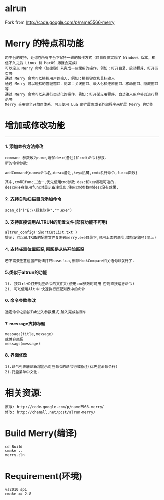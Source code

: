 alrun
=====
Fork from http://code.google.com/p/name5566-merry

Merry 的特点和功能
==================
    跨平台的支持，让你在所有平台下保持一致的操作方式（目前仅仅实现了 Windows 版本，相信不久之后 Linux 和 MacOS 版就会完成）
    可以定义 Merry 命令（快捷键）来完成一些常用的操作，例如：打开目录、启动程序、打开网页等
    通过 Merry 命令可以模拟用户的输入，例如：模拟键盘和鼠标输入
    通过 Merry 可以轻松的管理窗口，例如：关闭窗口、最大化和还原窗口、移动窗口、隐藏窗口等
    通过 Merry 命令可以来进行自动化的操作，例如：打开某应用程序，自动输入用户密码进行登录等
    Merry 采用完全开放的体系，可以使用 Lua 的扩展库或者外部程序来扩展 Merry 的功能

增加或修改功能
=============
*************
#### 1. 添加命令方法修改
    command 参数改为name,增加desc(备注)和cmd(命令)参数.     
    新的命令参数:
> 
	addCommand{name=命令名,desc=备注,key=热键,cmd=执行命令,func=函数}

	其中,cmd和func二选一,优先使用cmd参数.desc和key都是可选的.
	desc用于在使用func时显示备注信息.使用cmd参数时desc没有效果.

#### 2. 支持自动扫描目录添加命令
  	scan_dir("E:\\绿色软件","*.exe")

#### 3.  支持直接调用ALTRUN的配置文件(部份功能不可用)
> 
	altrun_config('ShortCutList.txt')
	提示: 可以ALTRUN的配置文件复制到merry.exe目录下,使用上面的命令,或指定路径(同上)

#### 4. 支持任意位置匹配,原版是从头开始匹配
	若不需要任意位置匹配请打开base.lua,删除HookCompare相关语句块就行了.

#### 5.类似于altrun的功能
	1). 按Ctrl+D打开对应命令的文件夹(使用cmd参数时可用,否则直接运行命令)
	2). 可以使用Alt+N 快速执行匹配列表中的命令

#### 6. 命令参数修改
	选定命令之后按Tab进入参数模式,输入完成按回车

#### 7. message支持标题
>
	message(title,message)
	或兼容原版
	message(message)

#### 8. 界面修改
	1).命令列表底部新增显示对应命令的命令行或备注(优先显示命令行)
	2).托盘菜单中文化.


相关资源: 
========
	原版: http://code.google.com/p/name5566-merry/
	修改: http://chenall.net/post/alrun-merry/

Build Merry(编译)
=================
	cd Build
	cmake ..
	merry.sln

Requirement(环境)
======================
	vs2010 sp1
	cmake >= 2.8

